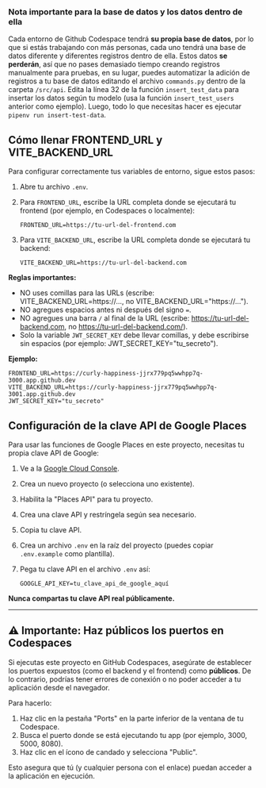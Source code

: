 ### **Nota importante para la base de datos y los datos dentro de ella**

Cada entorno de Github Codespace tendrá **su propia base de datos**, por lo que si estás trabajando con más personas, cada uno tendrá una base de datos diferente y diferentes registros dentro de ella. Estos datos **se perderán**, así que no pases demasiado tiempo creando registros manualmente para pruebas, en su lugar, puedes automatizar la adición de registros a tu base de datos editando el archivo `commands.py` dentro de la carpeta `/src/api`. Edita la línea 32 de la función `insert_test_data` para insertar los datos según tu modelo (usa la función `insert_test_users` anterior como ejemplo). Luego, todo lo que necesitas hacer es ejecutar `pipenv run insert-test-data`.

## Cómo llenar FRONTEND_URL y VITE_BACKEND_URL

Para configurar correctamente tus variables de entorno, sigue estos pasos:

1. Abre tu archivo `.env`.
2. Para `FRONTEND_URL`, escribe la URL completa donde se ejecutará tu frontend (por ejemplo, en Codespaces o localmente):

   ```env
   FRONTEND_URL=https://tu-url-del-frontend.com
   ```

3. Para `VITE_BACKEND_URL`, escribe la URL completa donde se ejecutará tu backend:

   ```env
   VITE_BACKEND_URL=https://tu-url-del-backend.com
   ```

**Reglas importantes:**

- NO uses comillas para las URLs (escribe: VITE_BACKEND_URL=https://..., no VITE_BACKEND_URL="https://...").
- NO agregues espacios antes ni después del signo `=`.
- NO agregues una barra `/` al final de la URL (escribe: https://tu-url-del-backend.com, no https://tu-url-del-backend.com/).
- Solo la variable `JWT_SECRET_KEY` debe llevar comillas, y debe escribirse sin espacios (por ejemplo: JWT_SECRET_KEY="tu_secreto").

**Ejemplo:**

```env
FRONTEND_URL=https://curly-happiness-jjrx779pq5wwhpp7q-3000.app.github.dev
VITE_BACKEND_URL=https://curly-happiness-jjrx779pq5wwhpp7q-3001.app.github.dev
JWT_SECRET_KEY="tu_secreto"
```

## Configuración de la clave API de Google Places
Para usar las funciones de Google Places en este proyecto, necesitas tu propia clave API de Google:

1. Ve a la [Google Cloud Console](https://console.cloud.google.com/).
2. Crea un nuevo proyecto (o selecciona uno existente).
3. Habilita la "Places API" para tu proyecto.
4. Crea una clave API y restríngela según sea necesario.
5. Copia tu clave API.
6. Crea un archivo `.env` en la raíz del proyecto (puedes copiar `.env.example` como plantilla).
7. Pega tu clave API en el archivo `.env` así:

   ```env
   GOOGLE_API_KEY=tu_clave_api_de_google_aquí
   ```

**Nunca compartas tu clave API real públicamente.**

---

## ⚠️ Importante: Haz públicos los puertos en Codespaces

Si ejecutas este proyecto en GitHub Codespaces, asegúrate de establecer los puertos expuestos (como el backend y el frontend) como **públicos**. De lo contrario, podrías tener errores de conexión o no poder acceder a tu aplicación desde el navegador.

Para hacerlo:

1. Haz clic en la pestaña "Ports" en la parte inferior de la ventana de tu Codespace.
2. Busca el puerto donde se está ejecutando tu app (por ejemplo, 3000, 5000, 8080).
3. Haz clic en el ícono de candado y selecciona "Public".

Esto asegura que tú (y cualquier persona con el enlace) puedan acceder a la aplicación en ejecución.




